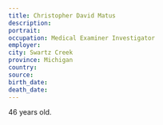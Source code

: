 ```yaml
---
title: Christopher David Matus
description: 
portrait: 
occupation: Medical Examiner Investigator
employer: 
city: Swartz Creek
province: Michigan
country: 
source: 
birth_date: 
death_date: 
---
```


46 years old.